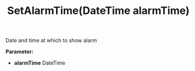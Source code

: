 ﻿---
uid: crmscript_ref_NSAppointmentSyncData_SetAlarmTime
title: SetAlarmTime(DateTime alarmTime)
intellisense: NSAppointmentSyncData.SetAlarmTime
keywords: NSAppointmentSyncData, GetAlarmTime
so.topic: reference
---

Date and time at which to show alarm

**Parameter:** 
 - **alarmTime** DateTime

